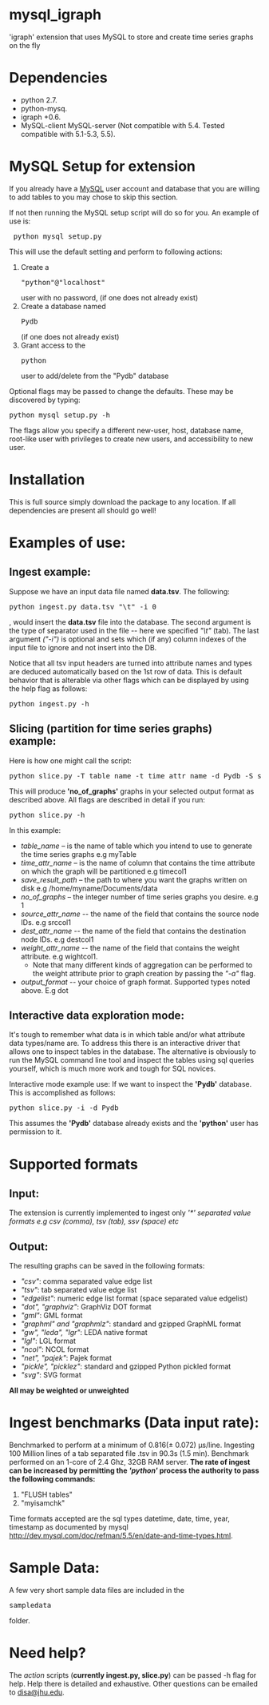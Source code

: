 mysql_igraph
============

'igraph' extension that uses MySQL to store and create time series graphs on the fly

Dependencies
============

- python 2.7.
- python-mysq.
- igraph +0.6.
- MySQL-client MySQL-server (Not compatible with 5.4. Tested compatible with 5.1-5.3, 5.5).

MySQL Setup for extension
=========================

If you already have a [MySQL](http://dev.mysql.com) user account and database that you are willing to add tables to you may chose to skip this section.

If not then running the MySQL setup script will do so for you. An example of use is:

<pre> python mysql_setup.py </pre>
This will use the default setting and perform to following actions:

1. Create a <pre>"python"@"localhost"</pre> user with no password, (if one does not already exist)
2. Create a database named <pre>Pydb</pre> (if one does not already exist)
3. Grant access to the <pre>python</pre> user to add/delete from the "Pydb" database

Optional flags may be passed to change the defaults. These may be discovered by typing:
<pre>python mysql_setup.py -h</pre>
The flags allow you specify a different new-user, host, database name, root-like user with privileges to create new users, and accessibility to new user.

Installation
============

This is full source simply download the package to any location. If all dependencies are present all should go well!


Examples of use:
================

Ingest example:
---------------
Suppose we have an input data file named **data.tsv**. The following:

<pre>python ingest.py data.tsv "\t" -i 0</pre>
, would insert the **data.tsv** file into the database. The second argument is the type of separator used in the file -- here we specified *"\t"* (tab). The last argument *("-i")* is optional and sets which (if any) column indexes of the input file to ignore and not insert into the DB.

Notice that all tsv input headers are turned into attribute names and types are deduced automatically based on the 1st row of data. This is default behavior that is alterable via other flags which can be displayed by using the help flag as follows:

<pre>python ingest.py -h</pre>


Slicing (partition for time series graphs) example:
--------------------------------------------------
Here is how one might call the script:

<pre>python slice.py -T table_name -t time_attr_name -d Pydb -S save_result_path -n no_of_graphs -sc source_attr_name -dc dest_attr_name -w weight_attr_name -o output_format</pre>
This will produce **'no_of_graphs'** graphs in your selected output format as described above. All flags are described in detail if you run:

<pre>python slice.py -h</pre>
In this example:

- *table_name* – is the name of table which you intend to use to generate the time series graphs e.g myTable
- *time_attr_name* – is the name of column that contains the time attribute on which the graph will be partitioned e.g timecol1
- *save_result_path* – the path to where you want the graphs written on disk e.g /home/myname/Documents/data
- *no_of_graphs* – the integer number of time series graphs you desire. e.g 1
- *source_attr_name* -- the name of the field that contains the source node IDs. e.g srccol1
- *dest_attr_name* --  the name of the field that contains the destination node IDs. e.g destcol1
- *weight_attr_name* -- the name of the field that contains the weight attribute. e.g wightcol1.
  - Note that many different kinds of aggregation can be performed to the weight attribute prior to graph creation by passing the *"-a"* flag.
- *output_format* -- your choice of graph format. Supported types noted above. E.g dot


Interactive data exploration mode:
---------------------------------
It's tough to remember what data is in which table and/or what attribute data types/name are. To address this there is an interactive driver that allows one to inspect tables in the database. The alternative is obviously to run the MySQL command line tool and inspect the tables using sql queries yourself, which is much more work and tough for SQL novices.

Interactive mode example use:
If we want to inspect the **'Pydb'** database. This is accomplished as follows:

<pre>python slice.py -i -d Pydb</pre>
This assumes the **'Pydb'** database already exists and the **'python'** user has permission to it.

Supported formats
=================

Input:
------
The extension is currently implemented to ingest only *'\*' separated value formats e.g csv (comma), tsv (tab), ssv (space) etc*

Output:
------
The resulting graphs can be saved in the following formats:

- *"csv"*: comma separated value edge list
- *"tsv"*: tab separated value edge list
- *"edgelist"*: numeric edge list format (space separated value edgelist)
- *"dot", "graphviz"*: GraphViz DOT format
- *"gml"*: GML format
- *"graphml" and "graphmlz"*: standard and gzipped GraphML format
- *"gw", "leda", "lgr"*: LEDA native format
- *"lgl"*: LGL format
- *"ncol"*: NCOL format
- *"net", "pajek"*: Pajek format
- *"pickle", "picklez"*: standard and gzipped Python pickled format
- *"svg"*: SVG format

**All may be weighted or unweighted**

Ingest benchmarks (Data input rate):
====================================

Benchmarked to perform at a minimum of 0.816(± 0.072) µs/line. Ingesting 100 Million lines of a tab separated file .tsv in 90.3s (1.5 min).
Benchmark performed on an 1-core of 2.4 Ghz, 32GB RAM server.
**The rate of ingest can be increased by permitting the *'python'* process the authority to pass the following commands:**

1. "FLUSH tables"
2. "myisamchk"

Time formats accepted are the sql types datetime, date, time, year, timestamp as documented by mysql http://dev.mysql.com/doc/refman/5.5/en/date-and-time-types.html.

Sample Data:
===========
A few very short sample data files are included in the <pre>sampledata</pre> folder.

Need help?
==========
The *action* scripts (**currently ingest.py, slice.py**) can be passed -h flag for help. Help there is detailed and exhaustive.
Other questions can be emailed to disa@jhu.edu.